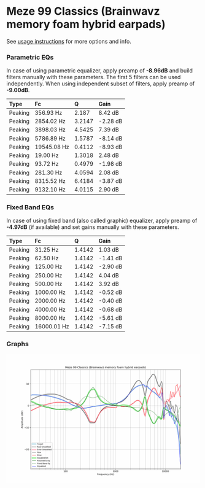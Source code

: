 # Meze 99 Classics (Brainwavz memory foam hybrid earpads)
See [usage instructions](https://github.com/jaakkopasanen/AutoEq#usage) for more options and info.

### Parametric EQs
In case of using parametric equalizer, apply preamp of **-8.96dB** and build filters manually
with these parameters. The first 5 filters can be used independently.
When using independent subset of filters, apply preamp of **-9.00dB**.

| Type    | Fc          |      Q | Gain     |
|:--------|:------------|:-------|:---------|
| Peaking | 356.93 Hz   | 2.187  | 8.42 dB  |
| Peaking | 2854.02 Hz  | 3.2147 | -2.28 dB |
| Peaking | 3898.03 Hz  | 4.5425 | 7.39 dB  |
| Peaking | 5786.89 Hz  | 1.5787 | -8.14 dB |
| Peaking | 19545.08 Hz | 0.4112 | -8.93 dB |
| Peaking | 19.00 Hz    | 1.3018 | 2.48 dB  |
| Peaking | 93.72 Hz    | 0.4979 | -1.98 dB |
| Peaking | 281.30 Hz   | 4.0594 | 2.08 dB  |
| Peaking | 8315.52 Hz  | 6.4184 | -3.87 dB |
| Peaking | 9132.10 Hz  | 4.0115 | 2.90 dB  |

### Fixed Band EQs
In case of using fixed band (also called graphic) equalizer, apply preamp of **-4.97dB**
(if available) and set gains manually with these parameters.

| Type    | Fc          |      Q | Gain     |
|:--------|:------------|:-------|:---------|
| Peaking | 31.25 Hz    | 1.4142 | 1.03 dB  |
| Peaking | 62.50 Hz    | 1.4142 | -1.41 dB |
| Peaking | 125.00 Hz   | 1.4142 | -2.90 dB |
| Peaking | 250.00 Hz   | 1.4142 | 4.04 dB  |
| Peaking | 500.00 Hz   | 1.4142 | 3.92 dB  |
| Peaking | 1000.00 Hz  | 1.4142 | -0.52 dB |
| Peaking | 2000.00 Hz  | 1.4142 | -0.40 dB |
| Peaking | 4000.00 Hz  | 1.4142 | -0.68 dB |
| Peaking | 8000.00 Hz  | 1.4142 | -5.61 dB |
| Peaking | 16000.01 Hz | 1.4142 | -7.15 dB |

### Graphs
![](./Meze%2099%20Classics%20(Brainwavz%20memory%20foam%20hybrid%20earpads).png)